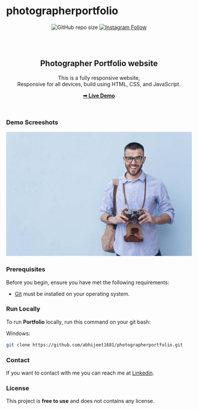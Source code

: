 # photographerportfolio
<div align="center">
  
  ![GitHub repo size](https://github.com/abhijeet1681/photographerportfolio.git)
  [![Instagram Follow](https://img.shields.io/twitter/follow/codewithsadee?style=social)](https://twitter.com/intent/follow?screen_name=codewithsadee)

  <br />
  <br />

  <h2 align="center">Photographer Portfolio website</h2>

  This is a fully responsive website, <br />Responsive for all devices, build using HTML, CSS, and JavaScript.

  <a href="https://abhiphotographerportfolio.netlify.app/"><strong>➥ Live Demo</strong></a>

</div>

<br />

### Demo Screeshots

![Portfolio Desktop Demo](img/home-bg.jpg "Desktop Demo")

### Prerequisites

Before you begin, ensure you have met the following requirements:

* [Git](https://git-scm.com/downloads "Download Git") must be installed on your operating system.

### Run Locally

To run **Portfolio** locally, run this command on your git bash:

Windows:

```bash
git clone https://github.com/abhijeet1681/photographerportfolio.git
```

### Contact

If you want to contact with me you can reach me at [Linkedin](#).

### License

This project is **free to use** and does not contains any license.
